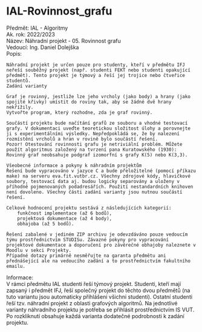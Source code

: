 # IAL-Rovinnost_grafu


Předmět: IAL - Algoritmy  <br />
Ak. rok: 2022/2023 <br />
Název: Náhradní projekt - 05. Rovinnost grafu <br />
Vedoucí: Ing. Daniel Dolejška <br />
Popis:

    Náhradní projekt je určen pouze pro studenty, kteří v předmětu IFJ neřeší souběžný projekt (např. studenti FEKT nebo studenti opakující předmět). Tento projekt je týmový a řeší jej trojice nebo čtveřice studentů.
    Zadání varianty 

    Graf je rovinný, jestliže lze jeho vrcholy (jako body) a hrany (jako spojité křivky) umístit do roviny tak, aby se žádné dvě hrany nekřížily.
    Vytvořte program, který rozhodne, zda je graf rovinný.

    Součástí projektu bude načítání grafů ze souboru a vhodné testovací grafy. V dokumentaci uveďte teoretickou složitost úlohy a porovnejte ji s experimentálními výsledky. Nepředpokládá se, že by nalezení rozmístění vrcholů a hran v rovině bylo součástí řešení.
    Pozor! Otestování rovinnosti grafu je netriviální problém. Můžete použít algoritmus založený na tvrzení pana Kuratowského (1930): Rovinný graf neobsahuje podgraf izomorfní s grafy K(5) nebo K(3,3).

    Všeobecné informace a pokyny k náhradním projektům
    Řešení bude vypracováno v jazyce C a bude přeložitelné (pomocí příkazu make) na serveru eva.fit.vutbr.cz. Všechny zdrojové kódy, hlavičkové soubory, testovací data aj. budou logicky separovány a uloženy v příhodně pojmenovaných podadresářích. Použití nestandardních knihoven není dovoleno. Všechny části zadání varianty jsou nutnou součástí řešení.
    
    Celkové hodnocení projektu sestává z následujících kategorií:
        funkčnost implementace (až 6 bodů),
        projektová dokumentace (až 4 body),
        obhajoba (až 5 bodů).

    Řešení zabalené v jediném ZIP archivu je odevzdáváno pouze vedoucím týmu prostřednictvím STUDISu. Závazné pokyny pro vypracování projektové dokumentace a doporučení pro závěrečné obhajoby naleznete v Moodlu v sekci Projekty.
    Případné dotazy primárně nesměřujte na garanta předmětu ani přednášející ale na vedoucího zadání a to prostřednictvím fakultního emailu.

Informace: <br />
V rámci předmětu IAL studenti řeší týmový projekt.
Studenti, kteří mají zapsaný i předmět IFJ, řeší společný projekt do těchto dvou předmětů (na tuto variantu jsou automaticky přihlášeni všichni studenti).
Ostatní studenti řeší tzv. náhradní projekt z oblasti grafových algoritmů. Na jednotlivé varianty náhradního projektu je potřeba se přihlásit prostřednictvím IS VUT. Po rozkliknutí obsahuje každá varianta dodatečné podrobnosti k zadání projektu. 